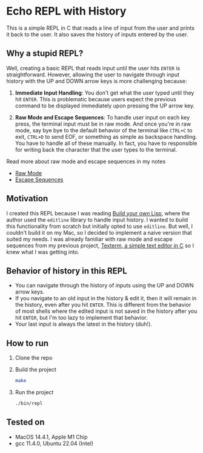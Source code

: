 # Echo REPL with History

This is a simple REPL in C that reads a line of input from the user and prints it back to the user. It also saves the history of inputs entered by the user.

## Why a stupid REPL?

Well, creating a basic REPL that reads input until the user hits `ENTER` is straightforward. However, allowing the user to navigate through input history with the UP and DOWN arrow keys is more challenging because:

1. **Immediate Input Handling**: You don't get what the user typed until they hit `ENTER`. This is problematic because users expect the previous command to be displayed immediately upon pressing the UP arrow key.

2. **Raw Mode and Escape Sequences**: To handle user input on each key press, the terminal input must be in raw mode. And once you're in raw mode, say bye bye to the default behavior of the terminal like `CTRL+C` to exit, `CTRL+D` to send EOF, or something as simple as backspace handling. You have to handle all of these manually. In fact, you have to responsible for writing back the character that the user types to the terminal.

Read more about raw mode and escape sequences in my notes

- [Raw Mode](/notes/raw-mode.md)
- [Escape Sequences](/notes/escape-sequences.md)

## Motivation

I created this REPL because I was reading [Build your own Lisp](http://www.buildyourownlisp.com/), where the author used the `editline` library to handle input history. I wanted to build this functionality from scratch but initially opted to use `editline`. But well, I couldn't build it on my Mac, so I decided to implement a naive version that suited my needs. I was already familiar with raw mode and escape sequences from my previous project, [Texterm, a simple text editor in C](https://github.com/biraj21/texterm) so I knew what I was getting into.

## Behavior of history in this REPL

- You can navigate through the history of inputs using the UP and DOWN arrow keys.
- If you navigate to an old input in the history & edit it, then it will remain in the history, even after you hit `ENTER`. This is different from the behavior of most shells where the edited input is not saved in the history after you hit `ENTER`, but I'm too lazy to implement that behavior.
- Your last input is always the latest in the history (duh!).

## How to run

1. Clone the repo

2. Build the project

   ```bash
   make
   ```

3. Run the project

   ```bash
   ./bin/repl
   ```

## Tested on

- MacOS 14.4.1, Apple M1 Chip
- gcc 11.4.0, Ubuntu 22.04 (Intel)
